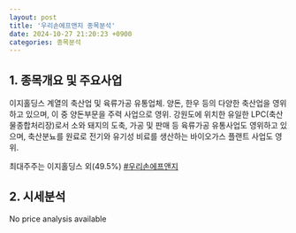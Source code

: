 ```yaml
---
layout: post
title: '우리손에프앤지 종목분석'
date: 2024-10-27 21:20:23 +0900
categories: 종목분석
---
```


## 1. 종목개요 및 주요사업

이지홀딩스 계열의 축산업 및 육류가공 유통업체. 양돈, 한우 등의 다양한 축산업을 영위하고 있으며, 이 중 양돈부문을 주력 사업으로 영위. 강원도에 위치한 유일한 LPC(축산물종합처리장)로서 소와 돼지의 도축, 가공 및 판매 등 육류가공 유통사업도 영위하고 있으며, 축산분뇨를 원료로 전기와 유기성 비료를 생산하는 바이오가스 플랜트 사업도 영위.  

최대주주는 이지홀딩스 외(49.5%)
[#우리손에프앤지](#)

## 2. 시세분석

No price analysis available
